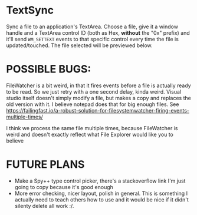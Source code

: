 # TextSync

Sync a file to an application's TextArea. Choose a file, give it a window handle and a TextArea control ID (both as Hex, **without** the "0x" prefix) and it'll send `WM_SETTEXT` events to that specific control every time the file is updated/touched. The file selected will be previewed below.

# POSSIBLE BUGS:
FileWatcher is a bit weird, in that it fires events before a file is actually ready to be read. So we just retry with a one second delay, kinda weird. Visual studio itself doesn't simply modify a file, but makes a copy and replaces the old version with it. I believe notepad does that for big enough files. See https://failingfast.io/a-robust-solution-for-filesystemwatcher-firing-events-multiple-times/

I think we process the same file multiple times, because FileWatcher is weird and doesn't exactly reflect what File Explorer would like you to believe
# FUTURE PLANS
* Make a Spy++ type control picker, there's a stackoverflow link I'm just going to copy because it's good enough
* More error checking, nicer layout, polish in general. This is something I actually need to teach others how to use and it would be nice if it didn't silenty delete all work :/.